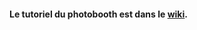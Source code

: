 #### Le tutoriel du photobooth est dans le [wiki](https://github.com/aek31/Photobooth/wiki/Pr%C3%A9sentation).
